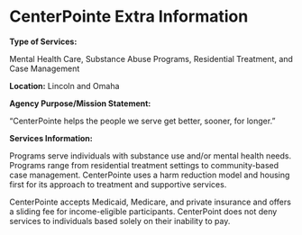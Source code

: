 # CenterPointe Extra Information

**Type of Services:** 

Mental Health Care, Substance Abuse Programs, Residential Treatment, and Case Management 

**Location:** Lincoln and Omaha

**Agency Purpose/Mission Statement:** 

“CenterPointe helps the people we serve get better, sooner, for longer.” 

**Services Information:** 

Programs serve individuals with substance use and/or mental health needs.  Programs range from residential treatment settings to community-based case management.  CenterPointe uses a harm reduction model and housing first for its approach to treatment and supportive services.  

CenterPointe accepts Medicaid, Medicare, and private insurance and offers a sliding fee for income-eligible participants. CenterPoint does not deny services to individuals based solely on their inability to pay. 